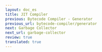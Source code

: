 ```yaml
---
layout: doc_es
title: JIT Compiler
previous: Bytecode Compiler - Generator
previous_url: bytecode-compiler/generator
next: Garbage Collector
next_url: garbage-collector
review: true
translated: true
---
```

